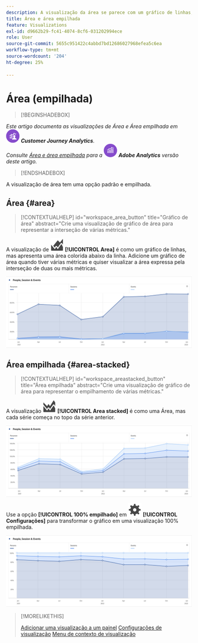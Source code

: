 ```yaml
---
description: A visualização da área se parece com um gráfico de linhas, mas apresenta uma área colorida abaixo da linha.
title: Área e área empilhada
feature: Visualizations
exl-id: d9662b29-fc41-4074-8cf6-031202994ece
role: User
source-git-commit: 5655c951422c4abbd7bd12686027968efea5c6ea
workflow-type: tm+mt
source-wordcount: '204'
ht-degree: 25%

---
```


# Área (empilhada)

>[!BEGINSHADEBOX]

_Este artigo documenta as visualizações de Área e Área empilhada em_ ![CustomerJourneyAnalytics](/help/assets/icons/CustomerJourneyAnalytics.svg) _**Customer Journey Analytics**._<br/>_Consulte [Área e área empilhada](https://experienceleague.adobe.com/en/docs/analytics/analyze/analysis-workspace/visualizations/area) para a_ ![AdobeAnalytics](/help/assets/icons/AdobeAnalytics.svg) _**Adobe Analytics** versão deste artigo._

>[!ENDSHADEBOX]


A visualização de área tem uma opção padrão e empilhada.

## Área {#area}

<!-- markdownlint-disable MD034 -->

>[!CONTEXTUALHELP]
>id="workspace_area_button"
>title="Gráfico de área"
>abstract="Crie uma visualização de gráfico de área para representar a interseção de várias métricas."

<!-- markdownlint-enable MD034 -->





A visualização de ![GraphArea](/help/assets/icons/GraphArea.svg) **[!UICONTROL Area]** é como um gráfico de linhas, mas apresenta uma área colorida abaixo da linha. Adicione um gráfico de área quando tiver várias métricas e quiser visualizar a área expressa pela interseção de duas ou mais métricas.

![Visualização de área mostrando várias métricas](assets/area.png)

## Área empilhada {#area-stacked}

<!-- markdownlint-disable MD034 -->

>[!CONTEXTUALHELP]
>id="workspace_areastacked_button"
>title="Área empilhada"
>abstract="Crie uma visualização de gráfico de área para representar o empilhamento de várias métricas."

<!-- markdownlint-enable MD034 -->




A visualização ![GraphAreaStacked](/help/assets/icons/GraphAreaStacked.svg) **[!UICONTROL Area stacked]** é como uma Área, mas cada série começa no topo da série anterior.

![Área empilhada mostrando cada série no topo da série anterior.](assets/area-stacked.png)

Use a opção **[!UICONTROL 100% empilhado]** em ![Configuração](/help/assets/icons/Setting.svg) **[!UICONTROL Configurações]** para transformar o gráfico em uma visualização 100% empilhada.

![Área empilhada mostrando uma visualização 100% empilhada.](assets/area-stacked100.png)

>[!MORELIKETHIS]
>
>[Adicionar uma visualização a um painel](/help/analysis-workspace/visualizations/freeform-analysis-visualizations.md#add-visualizations-to-a-panel)
>[Configurações de visualização](/help/analysis-workspace/visualizations/freeform-analysis-visualizations.md#settings)
>[Menu de contexto de visualização](/help/analysis-workspace/visualizations/freeform-analysis-visualizations.md#context-menu)
>
